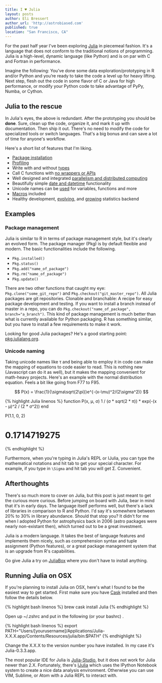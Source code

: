 ```yaml
---
title: I ♥ Julia
layout: posts
author: Eli Bressert
author_url: 'http://astrobiased.com'
published: true
location: "San Francisco, CA"
---
```


For the past half year I've been exploring [Julia](http://julialang.org/) in piecemeal fashion. It's a language that does not conform to the traditional notions of programming. Julia is a high-level, dynamic language (like Python) and is on par with C and Fortran in performance.

Imagine the following: You’ve done some data exploration/prototyping in R and/or Python and you’re ready to take the code a level up for heavy lifting. Next step, flesh out the code in some flavor of C or Java for high performance, or modify your Python code to take advantage of PyPy, Numba, or Cython.

## Julia to the rescue
In Julia's eyes, the above is redundant. After the prototyping you should be **done**. Sure, clean up the code, organize it, and mark it up with documentation. Then ship it out. There's no need to modify the code for specialized tools or switch languages. That's a big bonus and can save a lot of time for anyone's workflow.

Here's a short list of features that I'm liking.

- [Package installation](http://julia.readthedocs.org/en/latest/manual/packages/)
- [Profiling](http://julia.readthedocs.org/en/latest/stdlib/profile/)
- Write with and without [types](http://docs.julialang.org/en/release-0.3/manual/performance-tips/)
- Call C functions with [no wrappers or APIs](http://julia.readthedocs.org/en/latest/manual/calling-c-and-fortran-code/)
- Well designed and integrated [parallelism and distributed computing](http://julia.readthedocs.org/en/latest/manual/parallel-computing/)
- Beautifully simple [date and datetime](http://julia.readthedocs.org/en/latest/manual/dates/) functionality
- Unicode names can be [used](http://julia.readthedocs.org/en/latest/manual/variables/) for variables, functions and more
- [Macros](http://julia.readthedocs.org/en/latest/manual/metaprogramming/#macros) included
- Healthy development, [evolving](http://www.johnmyleswhite.com/notebook/2014/11/29/whats-wrong-with-statistics-in-julia/), and [growing](http://juliastats.github.io/) statistics backend

## Examples

### Package management
Julia is similar to R in terms of package management style, but it's clearly an evolved form. The package manager (Pkg) is by default flexible and modern. The basic functionalities include the following.

- `Pkg.installed()`
- `Pkg.status()`
- `Pkg.add("name_of_package")`
- `Pkg.rm("name_of_package")`
- `Pkg.update()`

There are two other functions that caught my eye: `Pkg.clone("some_git_repo")` and `Pkg.checkout("git_master_repo")`. All Julia packages are git repositories. Clonable and branchable: A recipe for easy package development and testing. If you want to install a branch instead of master in a repo, you can do `Pkg.checkout("name_of_package", branch="a_branch")`. This kind of package management is much better than what is currently available for Python packaging. R has something similar, but you have to install a few requirements to make it work.

Looking for good Julia packages? He's a good starting point: [pkg.julialang.org](http://pkg.julialang.org/).

### Unicode naming
Taking unicode names like τ and being able to employ it in code can make the mapping of equations to code easier to read. This is nothing new (Javascript can do it as well), but it makes the mapping convenient for math-heavy projects. Here's an example with the normal distribution equation. Feels a bit like going from F77 to F95.

$$ P(x) = \frac{1}{\sigma\sqrt{2\pi}}e^{-(x-\mu)^2/(2\sigma^2)} $$

{% highlight Julia linenos %}
function  P(x, μ, σ)
  1 / (σ * sqrt(2 * π)) * exp(-(x - μ)^2 / (2 * σ^2))
end

P(1.1, 0, 2)
# 0.1714719275
{% endhighlight %}

Furthermore, when you're typing in Julia's REPL or IJulia, you can type the mathematical notations and hit tab to get your special character. For example, if you type in `\Sigma` and hit tab you will get Σ. Convenient.

## Afterthoughts
There's so much more to cover on Julia, but this post is just meant to get the curious more curious. Before jumping on board with Julia, bear in mind that it's in early days. The language itself performs well, but there's a lack of libraries in comparison to R and Python. I'd say it's somewhere between 20% to 30% in library abundance. Should that stop you? It didn't for me when I adopted Python for astrophysics back in 2006 (astro packages were nearly non-existant then), which turned out to be a great investment.

Julia is a modern language. It takes the best of language features and implements them nicely, such as comprehension syntax and tuple assignment (Python features), or a great package management system that is an upgrade from R's capabilities.

Go give Julia a try on [JuliaBox](https://juliabox.org/) where you don't have to install anything.

## Running Julia on OSX
If you're planning to install Julia on OSX, here's what I found to be the easiest way to get started. First make sure you have [Cask](http://caskroom.io/) installed and then follow the details below.

{% highlight bash linenos %}
brew cask install Julia
{% endhighlight %}

Open up ~/.zshrc and put in the following (or your bashrc) .

{% highlight bash linenos %}
export PATH="Users/[yourusername]/Applications/Julia-X.X.X.app/Contents/Resources/julia/bin:$PATH"
{% endhighlight %}

Change the X.X.X to the version number you have installed. In my case it's Julia-0.3.3.app.

The most popular IDE for Julia is [Julia-Studio](http://forio.com/labs/julia-studio/), but it does not work for Julia newer than 2.X. Fortunately, there's [IJulia](https://github.com/JuliaLang/IJulia.jl) which uses the IPython Notebook system to create a nice data analysis environment. Otherwise you can use VIM, Sublime, or Atom with a Julia REPL to interact with.
